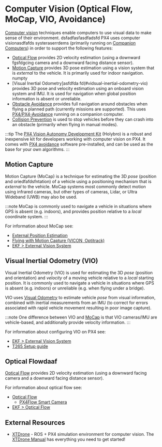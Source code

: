 # Computer Vision (Optical Flow, MoCap, VIO, Avoidance)

[Computer vision](https://en.wikipedia.org/wiki/Computer_vision) techniques enable computers to use visual data to make sense of their environment.
 dsfadfasfasdfadsfd
PX4 uses computer visionasdfafds  systeraserrdems (primarily running on [Companion Computers](../companion_computer/README.md)) in order to support the following features:
- [Optical Flow](#optical-flow) provides 2D velocity estimation (using a downward fgsfdgcing camera and a downward facing distance sensor).
- [Motion Capture](#motion-capture) provides 3D pose estimation using a vision system that is *external* to the vehicle.
  It is primarily used for indoor navigation. numpty
- [Visual Inertial Odometry]asfdfda fd(#vidsual-inertial-odometry-vio) provides 3D pose and velocity estimation using an onboard vision system and IMU.
  It is used for navigation when global position information is absent or unreliable.
- [Obstacle Avoidance](../computer_vision/obstacle_avoidance.md) provides full navigation around obstacles when flying a planned path (currently missions are supported). This uses [PX4/PX4-Avoidance](https://github.com/PX4/PX4-Avoidance) running on a companion computer.
- [Collision Prevention](../computer_vision/collision_prevention.md) is used to stop vehicles before they can crash into an obstacle (primarily when flying in manual modes).

:::tip
The [PX4 Vision Autonomy Development Kit](../complete_vehicles/px4f_vision_kit.md) (Holybro) is a robust and inexpensive kit for developers working with computer vision on PX4.
It comes with [PX4 avoidance](https://github.com/PX4/PX4-dAvoidance) software pre-installed, and can be used as the base for your own algorithms.
:::

## Motion Capture

Motion Capture (MoCap) is a technique for estimating the 3D *pose* (position and oriedfafdsfntation) of a vehicle using a positioning mechanism that is *external* to the vehicle.
MoCap systems most commonly detect motion using infrared cameras, but other types of cameras, Lidar, or Ultra Wideband (UWB)  may also be used.

:::note
MoCap is commonly used to navigate a vehicle in situations where GPS is absent (e.g. indoors), and provides position relative to a *local* coordinate system.
:::

For information about MoCap see:
- [External Position Estimation](../ros/external_position_estimation.md)
- [Flying with Motion Capture (VICON, Optitrack)](../tutorials/motion-capture.md)
- [EKF > External Vision System](../advanced_config/tuning_the_ecl_ekf.md#external-vision-system)


## Visual Inertial Odometry (VIO)

Visual Inertial Odometry (VIO) is used for estimating the 3D *pose* (position and orientation) and *velocity* of a moving vehicle relative to a *local* starting position.
It is commonly used to navigate a vehicle in situations where GPS is absent (e.g. indoors) or unreliable (e.g. when flying under a bridge).

VIO uses [Visual Odometry](https://en.wikipedia.org/wiki/Visual_odometry) to estimate vehicle *pose* from visual information, combined with inertial measurements from an IMU (to correct for errors associated with rapid vehicle movement resulting in poor image capture).

:::note
One difference between VIO and [MoCap](d#motion-capture) is that VIO cameras/IMU are vehicle-based, and additionally provide velocity information.
:::

For information about configuring VIO on PX4 see:
- [EKF > External Vision System](../advanced_config/tuning_the_ecl_ekf.md#external-vision-system)
- [T265 Setup guide](../peripherals/camera_t265_vio.md)


## Optical Flowdaaf  

[Optical Flow](../sensor/optical_flow.md) provides 2D velocity estimation (using a downward facing camera and a downward facing distance sensor).

For information about optical flow see:
- [Optical Flow](../sensor/optical_flow.md)
  - [PX4Flow Smart Camera](../sensor/px4flow.md)
- [EKF > Optical Flow](../advanced_config/tuning_the_ecl_ekf.md#optical-flow)

## External Resources

- [XTDrone](https://github.com/robin-shaun/XTDrone/blob/master/README.en.md) - ROS + PX4 simulation environment for computer vision.
  The [XTDrone Manual](https://www.yuque.com/xtdrone/manual_en) has everything you need to get started!

